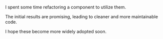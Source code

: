 I spent some time refactoring a component to utilize them.

The initial results are promising, leading to cleaner and more maintainable code.

I hope these become more widely adopted soon.